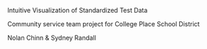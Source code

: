 Intuitive Visualization of Standardized Test Data 
 
Community service team project for College Place School District 
 
Nolan Chinn & Sydney Randall 
